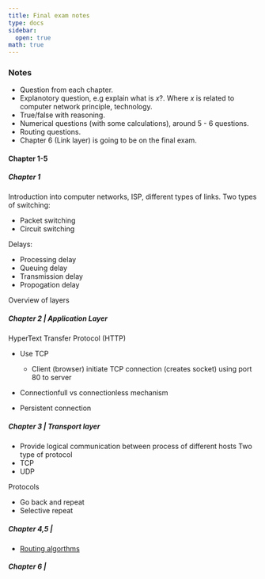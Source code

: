 ```yaml
---
title: Final exam notes
type: docs
sidebar:
  open: true
math: true
---
```


### Notes
- Question from each chapter.
- Explanotory question, e.g explain what is $x$?. Where $x$ is related to computer network principle, technology.
- True/false with reasoning.
- Numerical questions (with some calculations), around 5 - 6 questions.
- Routing questions.
- Chapter 6 (Link layer) is going to be on the final exam.


#### Chapter 1-5
##### Chapter 1
Introduction into computer networks, ISP, different types of links.
Two types of switching:
- Packet switching
- Circuit switching

Delays:
- Processing delay
- Queuing delay
- Transmission delay
- Propogation delay

Overview of layers

##### Chapter 2 | Application Layer
HyperText Transfer Protocol (HTTP)
- Use TCP
  - Client (browser) initiate TCP connection (creates socket) using port 80 to server

- Connectionfull vs connectionless mechanism
- Persistent connection

##### Chapter 3 | Transport layer
- Provide logical communication between process of different hosts
Two type of protocol
- TCP
- UDP

Protocols
- Go back and repeat
- Selective repeat

##### Chapter 4,5 |
- [Routing algorthms](routing-algorithms)
##### Chapter 6 |
